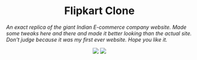 <h1 align="center">Flipkart Clone</h1>
<p style="font-style:italic;">An exact replica of the giant Indian E-commerce company website. Made some tweaks here and there and made it better looking than the actual site. Don't judge because it was my first ever website. Hope you like it.</p>
<div align = "center">
<img src="https://forthebadge.com/images/badges/validated-html5.svg">
<img src="https://forthebadge.com/images/badges/uses-css.svg">
</div>